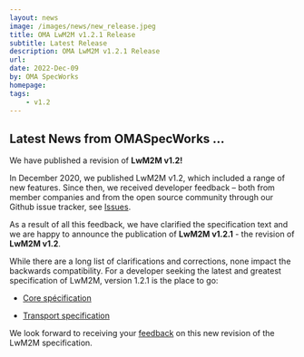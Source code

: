 ```yaml
---
layout: news
image: /images/news/new_release.jpeg
title: OMA LwM2M v1.2.1 Release
subtitle: Latest Release
description: OMA LwM2M v1.2.1 Release
url: 
date: 2022-Dec-09
by: OMA SpecWorks
homepage: 
tags: 
    - v1.2
---
```

## Latest News from OMASpecWorks ...
We have published a revision of **LwM2M v1.2!**

In December 2020, we published LwM2M v1.2, which included a range of new features.  Since then, we received developer feedback – both from member companies and from the open source community through our Github issue tracker, see [Issues](https://github.com/OpenMobileAlliance/OMA_LwM2M_for_Developers/issues).

As a result of all this feedback, we have clarified the specification text and we are happy to announce the publication of **LwM2M v1.2.1** - the revision of **LwM2M v1.2**.

While there are a long list of clarifications and corrections, none impact the backwards compatibility.  For a developer seeking the latest and greatest specification of LwM2M, version 1.2.1 is the place to go:

- [Core spécification](http://www.openmobilealliance.org/release/LightweightM2M/V1_2_1-20221209-A/HTML-Version/OMA-TS-LightweightM2M_Core-V1_2_1-20221209-A.html#1-1-0-11-Revision-121)


- [Transport specification](http://www.openmobilealliance.org/release/LightweightM2M/V1_2_1-20221209-A/HTML-Version/OMA-TS-LightweightM2M_Transport-V1_2_1-20221209-A.html)

We look forward to receiving your [feedback](https://github.com/OpenMobileAlliance/OMA_LwM2M_for_Developers/issues) on this new revision of the LwM2M specification. 

